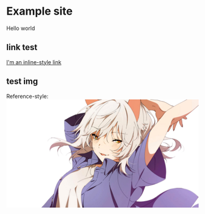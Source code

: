 # Example site

Hello world

## link test
[I'm an inline-style link](https://www.google.com)

## test img

Reference-style: 
![alt text][logo]

[logo]: https://github.com/shounen-chiemi/baitaplon/blob/master/hanekawa.jpg "Logo Title Text 2"
